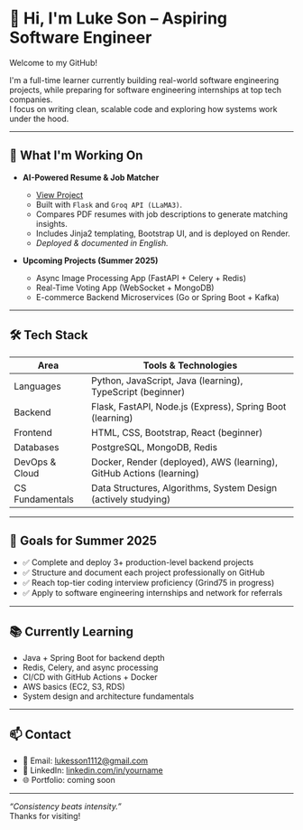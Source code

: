 <!--[Resume](https://your-resume-link.com)-->

# 👋 Hi, I'm Luke Son – Aspiring Software Engineer 

Welcome to my GitHub!

I'm a full-time learner currently building real-world software engineering projects, while preparing for software engineering internships at top tech companies.  
I focus on writing clean, scalable code and exploring how systems work under the hood.

---

## 🚀 What I'm Working On

- **AI-Powered Resume & Job Matcher**
  - [View Project](https://github.com/asianbike/ResumeAIAnalyzer)
  - Built with `Flask` and `Groq API (LLaMA3)`.  
  - Compares PDF resumes with job descriptions to generate matching insights.  
  - Includes Jinja2 templating, Bootstrap UI, and is deployed on Render.  
  - *Deployed & documented in English.*  

- **Upcoming Projects (Summer 2025)**  
  - Async Image Processing App (FastAPI + Celery + Redis)  
  - Real-Time Voting App (WebSocket + MongoDB)  
  - E-commerce Backend Microservices (Go or Spring Boot + Kafka)

---

## 🛠️ Tech Stack

| Area | Tools & Technologies |
|------|----------------------|
| Languages | Python, JavaScript, Java (learning), TypeScript (beginner) 
| Backend | Flask, FastAPI, Node.js (Express), Spring Boot (learning) 
| Frontend | HTML, CSS, Bootstrap, React (beginner) 
| Databases | PostgreSQL, MongoDB, Redis 
| DevOps & Cloud | Docker, Render (deployed), AWS (learning), GitHub Actions (learning) 
| CS Fundamentals | Data Structures, Algorithms, System Design (actively studying) 

---

## 🎯 Goals for Summer 2025

- ✅ Complete and deploy 3+ production-level backend projects  
- ✅ Structure and document each project professionally on GitHub  
- ✅ Reach top-tier coding interview proficiency (Grind75 in progress)  
- ✅ Apply to software engineering internships and network for referrals  

---

## 📚 Currently Learning

- Java + Spring Boot for backend depth  
- Redis, Celery, and async processing  
- CI/CD with GitHub Actions + Docker  
- AWS basics (EC2, S3, RDS)  
- System design and architecture fundamentals  

---

## 📫 Contact

- 📧 Email: lukesson1112@gmail.com
- 💼 LinkedIn: [linkedin.com/in/yourname](https://www.linkedin.com/in/luke-son-98a425345/)  
- 🌐 Portfolio: coming soon  

---

_“Consistency beats intensity.”_  
Thanks for visiting!

<!--
**asianbike/asianbike** is a ✨ _special_ ✨ repository because its `README.md` (this file) appears on your GitHub profile.

Here are some ideas to get you started:

- 🔭 I’m currently working on ...
- 🌱 I’m currently learning ...
- 👯 I’m looking to collaborate on ...
- 🤔 I’m looking for help with ...
- 💬 Ask me about ...
- 📫 How to reach me: ...
- 😄 Pronouns: ...
- ⚡ Fun fact: ...
-->
